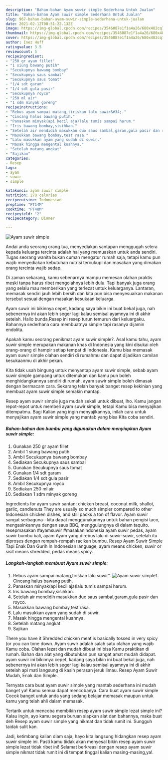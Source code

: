 ```yaml
---
description: "Bahan-bahan Ayam suwir simple Sederhana Untuk Jualan"
title: "Bahan-bahan Ayam suwir simple Sederhana Untuk Jualan"
slug: 967-bahan-bahan-ayam-suwir-simple-sederhana-untuk-jualan
date: 2021-02-12T08:51:22.132Z
image: https://img-global.cpcdn.com/recipes/3546087e1f1a4a26/680x482cq70/ayam-suwir-simple-foto-resep-utama.jpg
thumbnail: https://img-global.cpcdn.com/recipes/3546087e1f1a4a26/680x482cq70/ayam-suwir-simple-foto-resep-utama.jpg
cover: https://img-global.cpcdn.com/recipes/3546087e1f1a4a26/680x482cq70/ayam-suwir-simple-foto-resep-utama.jpg
author: Inez Huff
ratingvalue: 3.5
reviewcount: 5
recipeingredient:
- "250 gr ayam fillet"
- "1 siung bawang putih"
- "Secukupnya bawang bombay"
- "Secukupnya saus sambal"
- "Secukupnya saus tomat"
- "1/4 sdt garam"
- "1/4 sdt gula pasir"
- "Secukupnya royco"
- "250 ml air"
- "1 sdm minyak goreng"
recipeinstructions:
- "Rebus ayam sampai matang,tiriskan lalu suwir&#34;."
- "Cincang halus bawang putih."
- "Panaskan minyak(api kecil aja)lalu tumis sampai harum."
- "Iris bawang bombay,sisihkan."
- "Setelah air mendidih masukkan duo saus sambal,garam,gula pasir dan royco."
- "Masukkan bawang bombay,test rasa."
- "Lalu masukkan ayam yang sudah di suwir."
- "Masak hingga mengental kuahnya."
- "Setelah matang angkat"
- "Sajikan"
categories:
- Resep
tags:
- ayam
- suwir
- simple

katakunci: ayam suwir simple 
nutrition: 270 calories
recipecuisine: Indonesian
preptime: "PT14M"
cooktime: "PT48M"
recipeyield: "2"
recipecategory: Dinner

---
```



![Ayam suwir simple](https://img-global.cpcdn.com/recipes/3546087e1f1a4a26/680x482cq70/ayam-suwir-simple-foto-resep-utama.jpg)

Andai anda seorang orang tua, menyediakan santapan menggugah selera kepada keluarga tercinta adalah hal yang memuaskan untuk anda sendiri. Tugas seorang  wanita bukan cuman mengatur rumah saja, tetapi kamu pun wajib menyediakan kebutuhan nutrisi tercukupi dan masakan yang dimakan orang tercinta wajib sedap.

Di zaman  sekarang, kamu sebenarnya mampu memesan olahan praktis meski tanpa harus ribet mengolahnya lebih dulu. Tapi banyak juga orang yang selalu mau memberikan yang terlezat untuk keluarganya. Lantaran, memasak sendiri jauh lebih bersih dan kita pun bisa menyesuaikan makanan tersebut sesuai dengan masakan kesukaan keluarga. 

Ayam suwir ini bikinnya cepet, kadang saya bikin ini buat bekal juga, nah sebenernya ini akan lebih seger lagi kalau semisal ayamnya ini di akhir setelah. Hallo bunda,Resep ini resep turun temurun dari keluargaku. Bahannya sederhana cara membuatnya simple tapi rasanya dijamin endolita.

Apakah kamu seorang penikmat ayam suwir simple?. Asal kamu tahu, ayam suwir simple merupakan makanan khas di Indonesia yang kini disukai oleh orang-orang di hampir setiap tempat di Indonesia. Kamu bisa memasak ayam suwir simple olahan sendiri di rumahmu dan dapat dijadikan camilan kesukaanmu di akhir pekan.

Kita tidak usah bingung untuk menyantap ayam suwir simple, sebab ayam suwir simple gampang untuk ditemukan dan kamu pun boleh menghidangkannya sendiri di rumah. ayam suwir simple boleh dimasak dengan bermacam cara. Sekarang telah banyak banget resep kekinian yang membuat ayam suwir simple semakin mantap.

Resep ayam suwir simple juga mudah sekali untuk dibuat, lho. Kamu jangan repot-repot untuk membeli ayam suwir simple, tetapi Kamu bisa menyajikan ditempatmu. Bagi Kalian yang ingin menyajikannya, inilah cara untuk menyajikan ayam suwir simple yang mantab yang bisa Kita coba sendiri.

<!--inarticleads1-->

##### Bahan-bahan dan bumbu yang digunakan dalam menyiapkan Ayam suwir simple:

1. Gunakan 250 gr ayam fillet
1. Ambil 1 siung bawang putih
1. Ambil Secukupnya bawang bombay
1. Sediakan Secukupnya saus sambal
1. Gunakan Secukupnya saus tomat
1. Gunakan 1/4 sdt garam
1. Sediakan 1/4 sdt gula pasir
1. Ambil Secukupnya royco
1. Sediakan 250 ml air
1. Sediakan 1 sdm minyak goreng


Ingredients for ayam suwir santan: chicken breast, coconut milk, shallot, garlic, candlenuts They are usually so much simpler compared to other Indonesian chicken dishes, and still packs a ton of flavor. Ayam suwir sangat serbaguna--kita dapat menggunakannya untuk bahan pengisi taco, mengasinkannya dengan saus BBQ, menggulungnya di dalam taquito. resepmasakan #ayamsuwir #masakanindonesia ayam suwir pedas, ayam suwir bumbu bali, ayam Ayam yang direbus lalu di suwir-suwir, setelah itu diproses dengan rempah-rempah racikan bumbu. Resep Ayam Suwir Simple Tapi Enak Dan Gurih In Indonesian language, ayam means chicken, suwir or sisit means shredded, pedas means spicy. 

<!--inarticleads2-->

##### Langkah-langkah membuat Ayam suwir simple:

1. Rebus ayam sampai matang,tiriskan lalu suwir&#34;.
<img src="https://img-global.cpcdn.com/steps/0eba823711f40399/160x128cq70/ayam-suwir-simple-langkah-memasak-1-foto.jpg" alt="Ayam suwir simple">1. Cincang halus bawang putih.
1. Panaskan minyak(api kecil aja)lalu tumis sampai harum.
1. Iris bawang bombay,sisihkan.
1. Setelah air mendidih masukkan duo saus sambal,garam,gula pasir dan royco.
1. Masukkan bawang bombay,test rasa.
1. Lalu masukkan ayam yang sudah di suwir.
1. Masak hingga mengental kuahnya.
1. Setelah matang angkat
1. Sajikan


There you have it Shredded chicken meat is basically tossed in very spicy (or you can tone down. Ayam suwir adalah salah satu olahan yang wajib Kamu coba. Olahan lezat dan mudah dibuat ini bisa Kamu praktikan di rumah. Bahan dan alat yang dibutuhkan pun sangat amat mudah didapat. ayam suwir ini bikinnya cepet, kadang saya bikin ini buat bekal juga, nah sebenernya ini akan lebih seger lagi kalau semisal ayamnya ini di akhir setelah api mati langsung di kasih perasan jeruk limau. Resep Ayam Suwir Mudah, Enak dan Simple. 

Ternyata cara buat ayam suwir simple yang mantab sederhana ini mudah banget ya! Kamu semua dapat mencobanya. Cara buat ayam suwir simple Cocok banget untuk anda yang sedang belajar memasak maupun untuk kamu yang telah ahli dalam memasak.

Tertarik untuk mencoba membikin resep ayam suwir simple lezat simple ini? Kalau ingin, ayo kamu segera buruan siapkan alat dan bahannya, maka buat deh Resep ayam suwir simple yang nikmat dan tidak rumit ini. Sungguh taidak sulit kan. 

Jadi, ketimbang kalian diam saja, hayo kita langsung hidangkan resep ayam suwir simple ini. Pasti kamu tiidak akan menyesal bikin resep ayam suwir simple lezat tidak ribet ini! Selamat berkreasi dengan resep ayam suwir simple nikmat tidak rumit ini di tempat tinggal kalian masing-masing,ya!.

